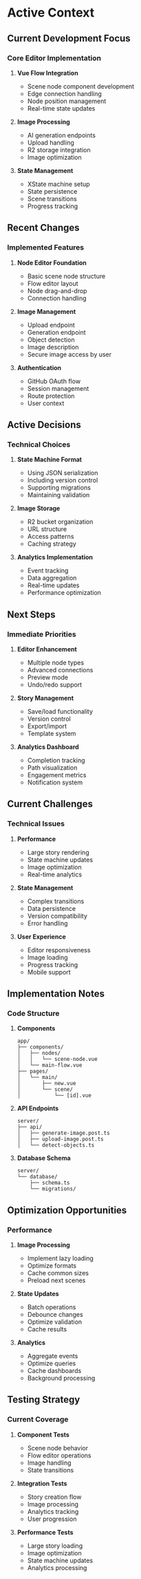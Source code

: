 # Active Context

## Current Development Focus

### Core Editor Implementation
1. **Vue Flow Integration**
   - Scene node component development
   - Edge connection handling
   - Node position management
   - Real-time state updates

2. **Image Processing**
   - AI generation endpoints
   - Upload handling
   - R2 storage integration
   - Image optimization

3. **State Management**
   - XState machine setup
   - State persistence
   - Scene transitions
   - Progress tracking

## Recent Changes

### Implemented Features
1. **Node Editor Foundation**
   - Basic scene node structure
   - Flow editor layout
   - Node drag-and-drop
   - Connection handling

2. **Image Management**
   - Upload endpoint
   - Generation endpoint
   - Object detection
   - Image description
   - Secure image access by user

3. **Authentication**
   - GitHub OAuth flow
   - Session management
   - Route protection
   - User context

## Active Decisions

### Technical Choices
1. **State Machine Format**
   - Using JSON serialization
   - Including version control
   - Supporting migrations
   - Maintaining validation

2. **Image Storage**
   - R2 bucket organization
   - URL structure
   - Access patterns
   - Caching strategy

3. **Analytics Implementation**
   - Event tracking
   - Data aggregation
   - Real-time updates
   - Performance optimization

## Next Steps

### Immediate Priorities
1. **Editor Enhancement**
   - Multiple node types
   - Advanced connections
   - Preview mode
   - Undo/redo support

2. **Story Management**
   - Save/load functionality
   - Version control
   - Export/import
   - Template system

3. **Analytics Dashboard**
   - Completion tracking
   - Path visualization
   - Engagement metrics
   - Notification system

## Current Challenges

### Technical Issues
1. **Performance**
   - Large story rendering
   - State machine updates
   - Image optimization
   - Real-time analytics

2. **State Management**
   - Complex transitions
   - Data persistence
   - Version compatibility
   - Error handling

3. **User Experience**
   - Editor responsiveness
   - Image loading
   - Progress tracking
   - Mobile support

## Implementation Notes

### Code Structure
1. **Components**
   ```
   app/
   ├── components/
   │   ├── nodes/
   │   │   └── scene-node.vue
   │   └── main-flow.vue
   ├── pages/
   │   └── main/
   │       ├── new.vue
   │       └── scene/
   │           └── [id].vue
   ```

2. **API Endpoints**
   ```
   server/
   ├── api/
   │   ├── generate-image.post.ts
   │   ├── upload-image.post.ts
   │   └── detect-objects.ts
   ```

3. **Database Schema**
   ```
   server/
   └── database/
       ├── schema.ts
       └── migrations/
   ```

## Optimization Opportunities

### Performance
1. **Image Processing**
   - Implement lazy loading
   - Optimize formats
   - Cache common sizes
   - Preload next scenes

2. **State Updates**
   - Batch operations
   - Debounce changes
   - Optimize validation
   - Cache results

3. **Analytics**
   - Aggregate events
   - Optimize queries
   - Cache dashboards
   - Background processing

## Testing Strategy

### Current Coverage
1. **Component Tests**
   - Scene node behavior
   - Flow editor operations
   - Image handling
   - State transitions

2. **Integration Tests**
   - Story creation flow
   - Image processing
   - Analytics tracking
   - User progression

3. **Performance Tests**
   - Large story loading
   - Image optimization
   - State machine updates
   - Analytics processing
